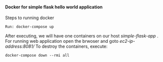 #### Docker for simple flask hello world application
Steps to running docker

```
Run: docker-compose up
```
After executing, we will have one containers on our host *simple-flask-app*  .
For running web application open the brwoser and goto *ec2-ip-address:8081/<entrypoint>*
To destroy the containers, execute:
```
docker-compose down --rmi all
```
